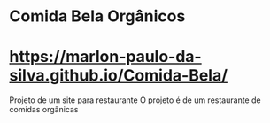 # Comida Bela Orgânicos
# https://marlon-paulo-da-silva.github.io/Comida-Bela/

Projeto de um site para restaurante
O projeto é de um restaurante de comidas orgânicas
